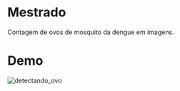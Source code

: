 # Mestrado
Contagem de ovos de mosquito da dengue em imagens.

# Demo

![detectando_ovo](https://user-images.githubusercontent.com/16566302/76682308-c4115400-65d9-11ea-923d-41635f9c0a71.gif)
